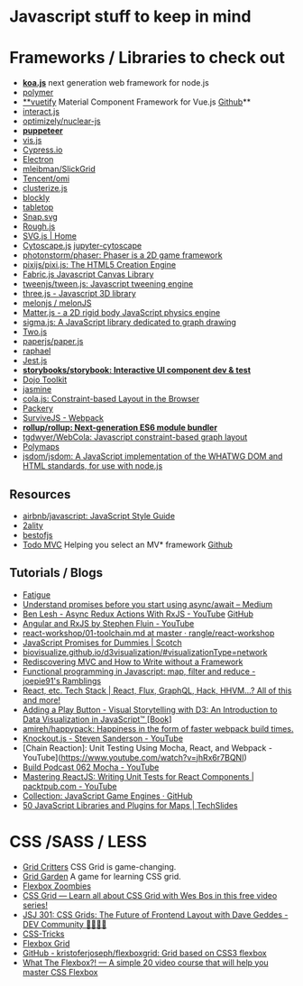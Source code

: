 
# Javascript stuff to keep in mind

# Frameworks / Libraries to check out

+ **[koa.js](https://koajs.com/)** next generation web framework for node.js
+ [polymer](https://www.polymer-project.org/)
+ [**vuetify](https://vuetifyjs.com) Material Component Framework for Vue.js [Github](https://github.com/vuetifyjs/vuetify)**
+ [interact.js](http://interactjs.io/)
+ [optimizely/nuclear-js](https://github.com/optimizely/nuclear-js)
+ **[puppeteer](https://github.com/GoogleChrome/puppeteer)**
+ [vis.js](http://visjs.org/index.html#download_install)
+ [Cypress.io](https://www.cypress.io/)
+ [Electron](https://electron.atom.io/)
+ [mleibman/SlickGrid](https://github.com/mleibman/SlickGrid)
+ [Tencent/omi](https://github.com/Tencent/omi)
+ [clusterize.js](https://github.com/NeXTs/Clusterize.js)
+ [blockly](https://developers.google.com/blockly/)
+ [tabletop](https://github.com/jsoma/tabletop)
+ [Snap.svg](http://snapsvg.io/)
+ [Rough.js](https://roughjs.com/)
+ [SVG.js | Home](http://svgjs.com/)
+ [Cytoscape.js](http://js.cytoscape.org/) [jupyter-cytoscape](https://github.com/cytoscape/jupyter-cytoscape)
+ [photonstorm/phaser: Phaser is a 2D game framework](https://github.com/photonstorm/phaser)
+ [pixijs/pixi.js: The HTML5 Creation Engine](https://github.com/pixijs/pixi.js)
+ [Fabric.js Javascript Canvas Library](http://fabricjs.com/)
+ [tweenjs/tween.js: Javascript tweening engine](https://github.com/tweenjs/tween.js)
+ [three.js - Javascript 3D library](https://threejs.org/)
+ [melonjs / melonJS](https://github.com/melonjs/melonJS)
+ [Matter.js - a 2D rigid body JavaScript physics engine](http://brm.io/matter-js/)
+ [sigma.js: A JavaScript library dedicated to graph drawing](https://github.com/jacomyal/sigma.js)
+ [Two.js](https://two.js.org/)
+ [paperjs/paper.js](https://github.com/paperjs/paper.js)
+ [raphael](http://dmitrybaranovskiy.github.io/raphael/)
+ [Jest.js](https://jestjs.io/)
+ **[storybooks/storybook: Interactive UI component dev & test](https://github.com/storybooks/storybook)**
+ [Dojo Toolkit](http://dojotoolkit.org/)
+ [jasmine](https://jasmine.github.io/pages/getting_started.html)
+ [cola.js: Constraint-based Layout in the Browser](https://ialab.it.monash.edu/webcola/index.html)
+ [Packery](https://packery.metafizzy.co/)
+ [SurviveJS - Webpack](https://survivejs.com/webpack/)
+ **[rollup/rollup: Next-generation ES6 module bundler](https://github.com/rollup/rollup)**
+ [tgdwyer/WebCola: Javascript constraint-based graph layout](https://github.com/tgdwyer/WebCola)
+ [Polymaps](http://polymaps.org/)
+ [jsdom/jsdom: A JavaScript implementation of the WHATWG DOM and HTML standards, for use with node.js](https://github.com/jsdom/jsdom)

## Resources

+ [airbnb/javascript: JavaScript Style Guide](https://github.com/airbnb/javascript)
+ [2ality](https://2ality.com/)
+ [bestofjs](https://bestofjs.org/)
+ [Todo MVC](http://todomvc.com/) Helping you select an MV* framework [Github](https://github.com/tastejs/todomvc)

## Tutorials / Blogs

+ [Fatigue](https://medium.freecodecamp.com/a-study-plan-to-cure-javascript-fatigue-8ad3a54f2eb1#.ut5smf7n7)
+ [Understand promises before you start using async/await – Medium](https://medium.com/@bluepnume/learn-about-promises-before-you-start-using-async-await-eb148164a9c8#.z4u95fcfq)
+ [Ben Lesh - Async Redux Actions With RxJS - YouTube](https://www.youtube.com/watch?v=sF5-V-Szo0c) [GitHub](https://github.com/benlesh/rxjs-workshop-angular)
+ [Angular and RxJS by Stephen Fluin - YouTube](https://www.youtube.com/watch?v=aYurQaN3RoE)
+ [react-workshop/01-toolchain.md at master · rangle/react-workshop](https://github.com/rangle/react-workshop/blob/master/handout/01-toolchain.md)
+ [JavaScript Promises for Dummies | Scotch](https://scotch.io/tutorials/javascript-promises-for-dummies)
+ [biovisualize.github.io/d3visualization/#visualizationType=network](http://biovisualize.github.io/d3visualization/#visualizationType=network)
+ [Rediscovering MVC and How to Write without a Framework](https://danmartensen.svbtle.com/how-to-write-mvc-without-a-framework)
+ [Functional programming in Javascript: map, filter and reduce - joepie91's Ramblings](http://cryto.net/~joepie91/blog/2015/05/04/functional-programming-in-javascript-map-filter-reduce/)
+ [React, etc. Tech Stack | React, Flux, GraphQL, Hack, HHVM...? All of this and more!](https://react-etc.net/)
+ [Adding a Play Button - Visual Storytelling with D3: An Introduction to Data Visualization in JavaScript™ \[Book\]](https://www.safaribooksonline.com/library/view/visual-storytelling-with/9780133439649/ch09.html)
+ [amireh/happypack: Happiness in the form of faster webpack build times.](https://github.com/amireh/happypack)
+ [Knockout.js - Steven Sanderson - YouTube](https://www.youtube.com/watch?v=MNiUcuo3Wio)
+ [Chain Reaction]: Unit Testing Using Mocha, React, and Webpack - YouTube](https://www.youtube.com/watch?v=jhRx6r7BQNI)
+ [Build Podcast 062 Mocha - YouTube](https://www.youtube.com/watch?v=Q8Jl85FJz4E)
+ [Mastering ReactJS: Writing Unit Tests for React Components | packtpub.com - YouTube](https://www.youtube.com/watch?v=bnWIBeImVKg)
+ [Collection: JavaScript Game Engines · GitHub](https://github.com/collections/javascript-game-engines)
+ [50 JavaScript Libraries and Plugins for Maps | TechSlides](http://techslides.com/50-javascript-libraries-and-plugins-for-maps)

# CSS /SASS / LESS

+ [Grid Critters](https://www.gridcritters.com/) CSS Grid is game-changing.
+ [Grid Garden](http://cssgridgarden.com/) A game for learning CSS grid.
+ [Flexbox Zoombies](https://mastery.games/p/flexbox-zombies)
+ [CSS Grid — Learn all about CSS Grid with Wes Bos in this free video series!](https://cssgrid.io/)
+ [JSJ 301: CSS Grids: The Future of Frontend Layout with Dave Geddes - DEV Community 👩‍💻👨‍💻](https://dev.to/jsjabber/jsj-301-css-grids-the-future-of-frontend-layout-with-dave-geddes)
+ [CSS-Tricks](https://css-tricks.com/)
+ [Flexbox Grid](http://flexboxgrid.com/)
+ [GitHub - kristoferjoseph/flexboxgrid: Grid based on CSS3 flexbox](https://github.com/kristoferjoseph/flexboxgrid)
+ [What The Flexbox?! — A simple 20 video course that will help you master CSS Flexbox](https://flexbox.io/)
